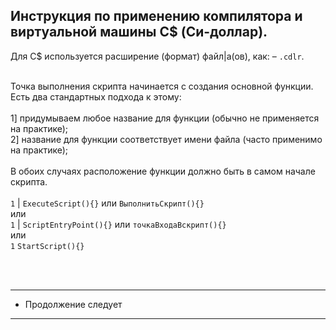 Инструкция по применению компилятора и виртуальной машины C$ (Си-доллар).
-
Для C$ используется расширение (формат) файл|а(ов), как: – `.cdlr`.<br><br>

Точка выполнения скрипта начинается с создания основной функции. Есть два стандартных подхода к этому:<br>
<br>
1] придумываем любое название для функции (обычно не применяется на практике);<br>
2] название для функции соответствует имени файла (часто применимо на практике);<br>
<br>
В обоих случаях расположение функции должно быть в самом начале скрипта.<br>
<br>
```1``` | ``` ExecuteScript(){} ``` или ``` ВыполнитьСкрипт(){} ``` <br>
или <br>
```1``` | ``` ScriptEntryPoint(){} ``` или  ``` точкаВходаВскрипт(){} ``` <br>
или<br>
```1``` ``` StartScript(){} ```

<br>
<br>

---------------------
* Продолжение следует
---------------------
